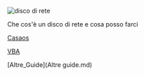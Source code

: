 
![disco di rete](https://www.macitynet.it/wp-content/uploads/2014/11/DiscoICO.jpg)


Che cos'è un disco di rete e cosa posso farci

[Casaos](VLC.md)
    
[VBA](Firefox.md)

[Altre_Guide](Altre guide.md)
